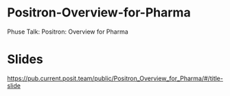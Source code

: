 # Positron-Overview-for-Pharma
Phuse Talk: Positron: Overview for Pharma

# Slides
https://pub.current.posit.team/public/Positron_Overview_for_Pharma/#/title-slide
